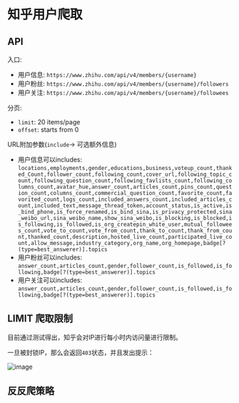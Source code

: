 # 知乎用户爬取


## API

入口:
- 用户信息: `https://www.zhihu.com/api/v4/members/{username}`
- 用户粉丝: `https://www.zhihu.com/api/v4/members/{username}/followers`
- 用户关注: `https://www.zhihu.com/api/v4/members/{username}/followees`

分页:
- `limit`: 20 items/page
- `offset`: starts from 0

URL附加参数(`include`-> 可选额外信息)
- 用户信息可以includes: `locations,employments,gender,educations,business,voteup_count,thanked_Count,follower_count,following_count,cover_url,following_topic_count,following_question_count,following_favlists_count,following_columns_count,avatar_hue,answer_count,articles_count,pins_count,question_count,columns_count,commercial_question_count,favorite_count,favorited_count,logs_count,included_answers_count,included_articles_count,included_text,message_thread_token,account_status,is_active,is_bind_phone,is_force_renamed,is_bind_sina,is_privacy_protected,sina_weibo_url,sina_weibo_name,show_sina_weibo,is_blocking,is_blocked,is_following,is_followed,is_org_createpin_white_user,mutual_followees_count,vote_to_count,vote_from_count,thank_to_count,thank_from_count,thanked_count,description,hosted_live_count,participated_live_count,allow_message,industry_category,org_name,org_homepage,badge[?(type=best_answerer)].topics`
- 用户粉丝可以includes: `answer_count,articles_count,gender,follower_count,is_followed,is_following,badge[?(type=best_answerer)].topics`
- 用户关注可以includes: `answer_count,articles_count,gender,follower_count,is_followed,is_following,badge[?(type=best_answerer)].topics`




## LIMIT 爬取限制

目前通过测试得出，知乎会对IP进行每小时内访问量进行限制。

一旦被封锁IP，那么会返回`403`状态，并且发出提示：

![image](https://user-images.githubusercontent.com/14041622/53172488-6ef64f00-3620-11e9-89ec-e2ff0fdc098c.png)


## 反反爬策略
